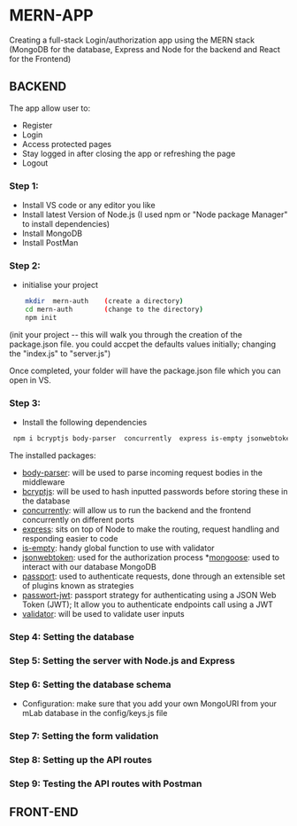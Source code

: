 # MERN-APP
Creating a full-stack Login/authorization app using the MERN stack (MongoDB for the database, Express and Node for the backend and React for the Frontend)


## BACKEND
The app allow user to:
   * Register
   * Login
   * Access protected pages 
   * Stay logged in after closing the app or refreshing the page
   * Logout
  
### Step 1:
   * Install VS code or any editor you like
   * Install latest Version of Node.js (I used npm or "Node package Manager" to install dependencies)
   * Install MongoDB
   * Install PostMan
     
### Step 2:
   * initialise your project
   ``` bash
       mkdir  mern-auth    (create a directory)
       cd mern-auth        (change to the directory)
       npm init            
   ```
 (init your project -- this will walk you through the creation of the package.json file. you could accpet                                the defaults values initially; changing the "index.js" to "server.js")                                  
                                   
 Once completed, your folder will have the package.json file which you can open in VS.
     
### Step 3:
   * Install the following dependencies 
   ``` bash
    npm i bcryptjs body-parser  concurrently  express is-empty jsonwebtoken mongoose passport passport-jwt validator
   ```
        
The installed packages:
   * [body-parser](https://www.npmjs.com/package/body-parser): will be used to parse incoming request bodies in the middleware
   * [bcryptjs](https://www.npmjs.com/package/bcrypt): will be used to hash inputted passwords before storing these in the database
   * [concurrently](https://www.npmjs.com/package/concurrently): will allow us to run the backend and the frontend concurrently on different ports
   * [express](https://www.npmjs.com/package/express): sits on top of Node to make the routing, request handling and responding easier to code
   * [is-empty](https://www.npmjs.com/package/is-empty): handy global function to use with validator
   * [jsonwebtoken](https://www.npmjs.com/package/jsonwebtoken): used for the authorization process
   *[mongoose](https://www.npmjs.com/package/mongoose): used to interact with our database MongoDB
   * [passport](https://www.npmjs.com/package/passport): used to authenticate requests, done through an extensible set of plugins known as strategies
   * [passwort-jwt](https://www.npmjs.com/package/passport-jwt):  passport strategy for authenticating using a JSON Web Token (JWT); It allow you to authenticate endpoints call using a JWT
   * [validator](https://www.npmjs.com/package/validator): will be used to validate user inputs 
       
### Step 4: Setting the database
   
### Step 5: Setting the server with Node.js and Express
   
### Step 6: Setting the database schema
   *  Configuration: make sure that you add your own MongoURI from your mLab database in the config/keys.js file
   
### Step 7: Setting the form validation
   
### Step 8: Setting up the API routes
   
### Step 9: Testing the API routes with Postman
       
       
## FRONT-END      

      
     
